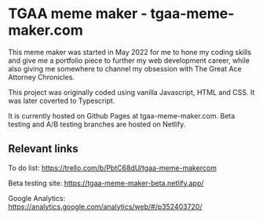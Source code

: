 # TGAA meme maker - tgaa-meme-maker.com

This meme maker was started in May 2022 for me to hone my coding skills and give me a portfolio piece to further my web development career, while also giving me somewhere to channel my obsession with The Great Ace Attorney Chronicles.

This project was originally coded using vanilla Javascript, HTML and CSS. It was later coverted to Typescript.

It is currently hosted on Github Pages at tgaa-meme-maker.com. Beta testing and A/B testing branches are hosted on Netlify.

## Relevant links
To do list: https://trello.com/b/PbtC68dU/tgaa-meme-makercom

Beta testing site: https://tgaa-meme-maker-beta.netlify.app/

Google Analytics: https://analytics.google.com/analytics/web/#/p352403720/
